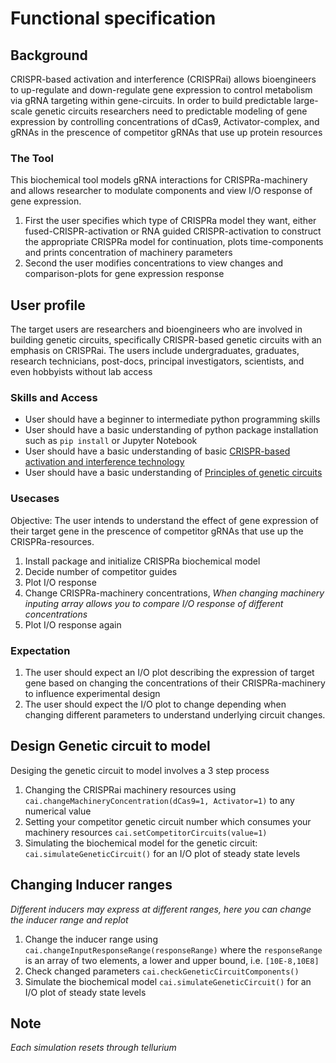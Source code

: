 # Functional specification

## Background
CRISPR-based activation and interference (CRISPRai) allows bioengineers to up-regulate and down-regulate gene expression to control metabolism via gRNA targeting within gene-circuits. In order to build predictable large-scale genetic circuits researchers need to predictable modeling of gene expression by controlling concentrations of dCas9, Activator-complex, and gRNAs in the prescence of competitor gRNAs that use up protein resources

### The Tool
This biochemical tool models gRNA interactions for CRISPRa-machinery and allows researcher to modulate components and view I/O response of gene expression.
1. First the user specifies which type of CRISPRa model they want, either fused-CRISPR-activation or RNA guided CRISPR-activation to construct the appropriate CRISPRa model for continuation, plots time-components and prints concentration of machinery parameters
2. Second the user modifies concentrations to view changes and comparison-plots for gene expression response

## User profile
The target users are researchers and bioengineers who are involved in building genetic circuits, specifically CRISPR-based genetic circuits with an emphasis on CRISPRai.
The users include undergraduates, graduates, research technicians, post-docs, principal investigators, scientists, and even hobbyists without lab access

### Skills and Access
- User should have a beginner to intermediate python programming skills
- User should have a basic understanding of python package installation such as `pip install` or Jupyter Notebook
- User should have a basic understanding of basic [CRISPR-based activation and interference technology](https://www.synthego.com/guide/crispr-methods/crispri-crispra)
- User should have a basic understanding of [Principles of genetic circuits](https://www.nature.com/articles/nmeth.2926)

### Usecases
Objective: The user intends to understand the effect of gene expression of their target gene in the prescence of competitor gRNAs that use up the CRISPRa-resources.
1. Install package and initialize CRISPRa biochemical model
2. Decide number of competitor guides
3. Plot I/O response
4. Change CRISPRa-machinery concentrations, *When changing machinery inputing array allows you to compare I/O response of different concentrations*
5. Plot I/O response again

### Expectation
1. The user should expect an I/O plot describing the expression of target gene based on changing the concentrations of their CRISPRa-machinery to influence experimental design
2. The user should expect the I/O plot to change depending when changing different parameters to understand underlying circuit changes.

## Design Genetic circuit to model
Desiging the genetic circuit to model involves a 3 step process
1. Changing the CRISPRai machinery resources using `cai.changeMachineryConcentration(dCas9=1, Activator=1)` to any numerical value
2. Setting your competitor genetic circuit number which consumes your machinery resources `cai.setCompetitorCircuits(value=1)`
3. Simulating the biochemical model for the genetic circuit: `cai.simulateGeneticCircuit()` for an I/O plot of steady state levels

## Changing Inducer ranges
*Different inducers may express at different ranges, here you can change the inducer range and replot*
1. Change the inducer range using `cai.changeInputResponseRange(responseRange)` where the `responseRange` is an array of two elements, a lower and upper bound, i.e. `[10E-8,10E8]`
2. Check changed parameters `cai.checkGeneticCircuitComponents()`
3. Simulate the biochemical model `cai.simulateGeneticCircuit()` for an I/O plot of steady state levels

## Note
*Each simulation resets through tellurium*